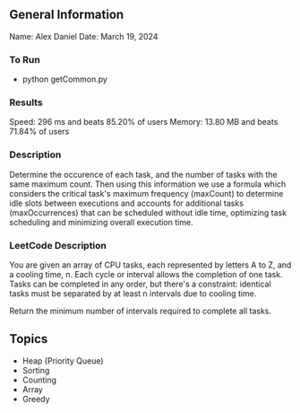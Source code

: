 ## General Information
Name: Alex Daniel
Date: March 19, 2024

### To Run
- python getCommon.py

### Results
Speed: 296 ms and beats 85.20% of users
Memory: 13.80 MB and beats 71.84% of users

### Description
Determine the occurence of each task, and the number of tasks with the same maximum count. Then using this information we use a formula which considers the critical task's maximum frequency (maxCount) to determine idle slots between executions and accounts for additional tasks (maxOccurrences) that can be scheduled without idle time, optimizing task scheduling and minimizing overall execution time.

### LeetCode Description
You are given an array of CPU tasks, each represented by letters A to Z, and a cooling time, n. Each cycle or interval allows the completion of one task. Tasks can be completed in any order, but there's a constraint: identical tasks must be separated by at least n intervals due to cooling time.

​Return the minimum number of intervals required to complete all tasks.

## Topics
- Heap (Priority Queue)
- Sorting
- Counting
- Array
- Greedy